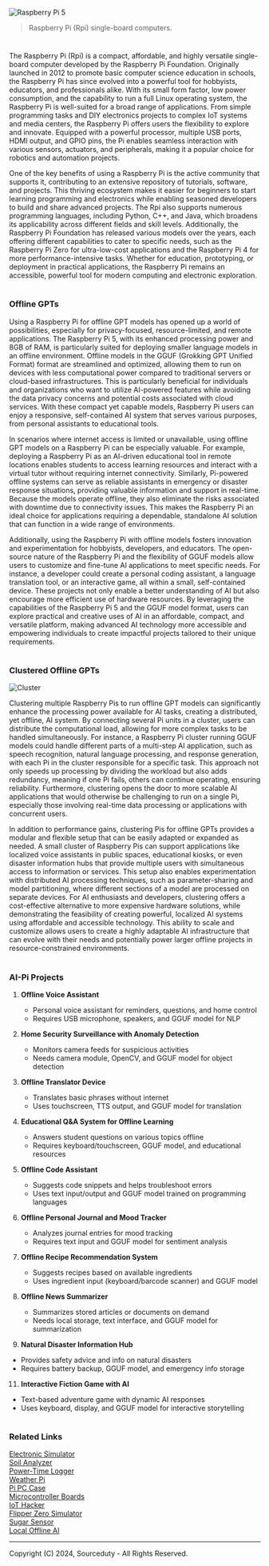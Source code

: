 ![Raspberry Pi 5](https://github.com/user-attachments/assets/5d874560-d749-498a-83ed-520c404f30a3)

> Raspberry Pi (Rpi) single-board computers.

#

The Raspberry Pi (Rpi) is a compact, affordable, and highly versatile single-board computer developed by the Raspberry Pi Foundation. Originally launched in 2012 to promote basic computer science education in schools, the Raspberry Pi has since evolved into a powerful tool for hobbyists, educators, and professionals alike. With its small form factor, low power consumption, and the capability to run a full Linux operating system, the Raspberry Pi is well-suited for a broad range of applications. From simple programming tasks and DIY electronics projects to complex IoT systems and media centers, the Raspberry Pi offers users the flexibility to explore and innovate. Equipped with a powerful processor, multiple USB ports, HDMI output, and GPIO pins, the Pi enables seamless interaction with various sensors, actuators, and peripherals, making it a popular choice for robotics and automation projects.

One of the key benefits of using a Raspberry Pi is the active community that supports it, contributing to an extensive repository of tutorials, software, and projects. This thriving ecosystem makes it easier for beginners to start learning programming and electronics while enabling seasoned developers to build and share advanced projects. The Rpi also supports numerous programming languages, including Python, C++, and Java, which broadens its applicability across different fields and skill levels. Additionally, the Raspberry Pi Foundation has released various models over the years, each offering different capabilities to cater to specific needs, such as the Raspberry Pi Zero for ultra-low-cost applications and the Raspberry Pi 4 for more performance-intensive tasks. Whether for education, prototyping, or deployment in practical applications, the Raspberry Pi remains an accessible, powerful tool for modern computing and electronic exploration.

#
### Offline GPTs

Using a Raspberry Pi for offline GPT models has opened up a world of possibilities, especially for privacy-focused, resource-limited, and remote applications. The Raspberry Pi 5, with its enhanced processing power and 8GB of RAM, is particularly suited for deploying smaller language models in an offline environment. Offline models in the GGUF (Grokking GPT Unified Format) format are streamlined and optimized, allowing them to run on devices with less computational power compared to traditional servers or cloud-based infrastructures. This is particularly beneficial for individuals and organizations who want to utilize AI-powered features while avoiding the data privacy concerns and potential costs associated with cloud services. With these compact yet capable models, Raspberry Pi users can enjoy a responsive, self-contained AI system that serves various purposes, from personal assistants to educational tools.

In scenarios where internet access is limited or unavailable, using offline GPT models on a Raspberry Pi can be especially valuable. For example, deploying a Raspberry Pi as an AI-driven educational tool in remote locations enables students to access learning resources and interact with a virtual tutor without requiring internet connectivity. Similarly, Pi-powered offline systems can serve as reliable assistants in emergency or disaster response situations, providing valuable information and support in real-time. Because the models operate offline, they also eliminate the risks associated with downtime due to connectivity issues. This makes the Raspberry Pi an ideal choice for applications requiring a dependable, standalone AI solution that can function in a wide range of environments.

Additionally, using the Raspberry Pi with offline models fosters innovation and experimentation for hobbyists, developers, and educators. The open-source nature of the Raspberry Pi and the flexibility of GGUF models allow users to customize and fine-tune AI applications to meet specific needs. For instance, a developer could create a personal coding assistant, a language translation tool, or an interactive game, all within a small, self-contained device. These projects not only enable a better understanding of AI but also encourage more efficient use of hardware resources. By leveraging the capabilities of the Raspberry Pi 5 and the GGUF model format, users can explore practical and creative uses of AI in an affordable, compact, and versatile platform, making advanced AI technology more accessible and empowering individuals to create impactful projects tailored to their unique requirements.

#
### Clustered Offline GPTs

![Cluster](https://github.com/user-attachments/assets/c1c6518f-48e4-4284-baba-0a30613214bd)

Clustering multiple Raspberry Pis to run offline GPT models can significantly enhance the processing power available for AI tasks, creating a distributed, yet offline, AI system. By connecting several Pi units in a cluster, users can distribute the computational load, allowing for more complex tasks to be handled simultaneously. For instance, a Raspberry Pi cluster running GGUF models could handle different parts of a multi-step AI application, such as speech recognition, natural language processing, and response generation, with each Pi in the cluster responsible for a specific task. This approach not only speeds up processing by dividing the workload but also adds redundancy, meaning if one Pi fails, others can continue operating, ensuring reliability. Furthermore, clustering opens the door to more scalable AI applications that would otherwise be challenging to run on a single Pi, especially those involving real-time data processing or applications with concurrent users.

In addition to performance gains, clustering Pis for offline GPTs provides a modular and flexible setup that can be easily adapted or expanded as needed. A small cluster of Raspberry Pis can support applications like localized voice assistants in public spaces, educational kiosks, or even disaster information hubs that provide multiple users with simultaneous access to information or services. This setup also enables experimentation with distributed AI processing techniques, such as parameter-sharing and model partitioning, where different sections of a model are processed on separate devices. For AI enthusiasts and developers, clustering offers a cost-effective alternative to more expensive hardware solutions, while demonstrating the feasibility of creating powerful, localized AI systems using affordable and accessible technology. This ability to scale and customize allows users to create a highly adaptable AI infrastructure that can evolve with their needs and potentially power larger offline projects in resource-constrained environments.

#
### AI-Pi Projects

1. **Offline Voice Assistant**
   
   - Personal voice assistant for reminders, questions, and home control
   - Requires USB microphone, speakers, and GGUF model for NLP

3. **Home Security Surveillance with Anomaly Detection**
   
   - Monitors camera feeds for suspicious activities
   - Needs camera module, OpenCV, and GGUF model for object detection

4. **Offline Translator Device**
   
   - Translates basic phrases without internet
   - Uses touchscreen, TTS output, and GGUF model for translation

5. **Educational Q&A System for Offline Learning**
   
   - Answers student questions on various topics offline
   - Requires keyboard/touchscreen, GGUF model, and educational resources

6. **Offline Code Assistant**
   
   - Suggests code snippets and helps troubleshoot errors
   - Uses text input/output and GGUF model trained on programming languages

7. **Offline Personal Journal and Mood Tracker**
   
   - Analyzes journal entries for mood tracking
   - Requires text input and GGUF model for sentiment analysis

8. **Offline Recipe Recommendation System**
   
   - Suggests recipes based on available ingredients
   - Uses ingredient input (keyboard/barcode scanner) and GGUF model

9. **Offline News Summarizer**
   
   - Summarizes stored articles or documents on demand
   - Needs local storage, text interface, and GGUF model for summarization

10. **Natural Disaster Information Hub**
    
   - Provides safety advice and info on natural disasters
   - Requires battery backup, GGUF model, and emergency info storage

11. **Interactive Fiction Game with AI**
    
   - Text-based adventure game with dynamic AI responses
   - Uses keyboard, display, and GGUF model for interactive storytelling

#
### Related Links

[Electronic Simulator](https://github.com/sourceduty/Electronic_Simulator)
<br>
[Soil Analyzer](https://github.com/sourceduty/Soil_Analyzer)
<br>
[Power-Time Logger](https://github.com/sourceduty/Power-Time_Logger)
<br>
[Weather Pi](https://github.com/sourceduty/Weather_Pi)
<br>
[Pi PC Case](https://github.com/sourceduty/Pi-PC_Case)
<br>
[Microcontroller Boards](https://github.com/sourceduty/Microcontroller_Boards)
<br>
[IoT Hacker](https://github.com/sourceduty/IoT_Hacker)
<br>
[Flipper Zero Simulator](https://github.com/sourceduty/Flipper_Zero_Simulator)
<br>
[Sugar Sensor](https://github.com/sourceduty/Sugar_Sensor)
<br>
[Local Offline AI](https://github.com/sourceduty/Local_Offline_AI)

***
Copyright (C) 2024, Sourceduty - All Rights Reserved.
